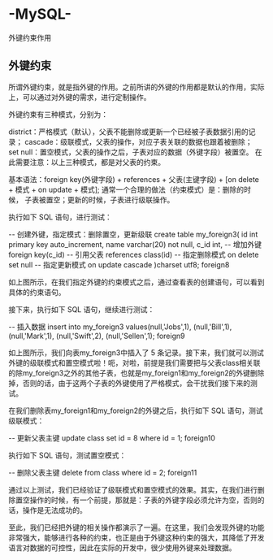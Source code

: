 # -MySQL-
外键约束作用

## 外键约束
所谓外键约束，就是指外键的作用。之前所讲的外键的作用都是默认的作用，实际上，可以通过对外键的需求，进行定制操作。

外键约束有三种模式，分别为：

district：严格模式（默认），父表不能删除或更新一个已经被子表数据引用的记录；
cascade：级联模式，父表的操作，对应子表关联的数据也跟着被删除；
set null：置空模式，父表的操作之后，子表对应的数据（外键字段）被置空。
在此需要注意：以上三种模式，都是对父表的约束。

基本语法：foreign key(外键字段) + references + 父表(主键字段) + [on delete + 模式 + on update + 模式];
通常一个合理的做法（约束模式）是：删除的时候，	子表被置空；更新的时候，子表进行级联操作。

执行如下 SQL 语句，进行测试：

-- 创建外键，指定模式：删除置空，更新级联
create table my_foreign3(
	id int primary key auto_increment,
	name varchar(20) not null,
	c_id int,
	-- 增加外键
	foreign key(c_id)
	-- 引用父表
	references class(id)
	-- 指定删除模式
	on delete set null
	-- 指定更新模式
	on update cascade
)charset utf8;
foreign8

如上图所示，在我们指定外键的约束模式之后，通过查看表的创建语句，可以看到具体的约束语句。

接下来，执行如下 SQL 语句，继续进行测试：

-- 插入数据
insert into my_foreign3 values(null,'Jobs',1),
(null,'Bill',1),
(null,'Mark',1),
(null,'Swift',2),
(null,'Sellen',1);
foreign9

如上图所示，我们向表my_foreign3中插入了 5 条记录。接下来，我们就可以测试外键的级联模式和置空模式啦！呃，对啦，前提是我们需要把与父表class相关联的除my_foreign3之外的其他子表，也就是my_foreign1和my_foreign2的外键删除掉，否则的话，由于这两个子表的外键使用了严格模式，会干扰我们接下来的测试。

在我们删除表my_foreign1和my_foreign2的外键之后，执行如下 SQL 语句，测试级联模式：

-- 更新父表主键
update class set id = 8 where id = 1;
foreign10

执行如下 SQL 语句，测试置空模式：

-- 删除父表主键
delete from class where id = 2;
foreign11

通过以上测试，我们已经验证了级联模式和置空模式的效果。其实，在我们进行删除置空操作的时候，有一个前提，那就是：子表的外键字段必须允许为空，否则的话，操作是无法成功的。

至此，我们已经把外键的相关操作都演示了一遍。在这里，我们会发现外键的功能非常强大，能够进行各种的约束，也正是由于外键这种约束的强大，其降低了开发语言对数据的可控性，因此在实际的开发中，很少使用外键来处理数据。

